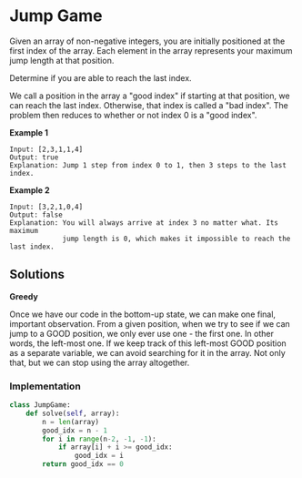 # Jump Game
Given an array of non-negative integers, you are initially positioned at the first index of the array. Each element in the array represents your maximum jump length at that position.

Determine if you are able to reach the last index.

We call a position in the array a "good index" if starting at that position, we can reach the last index. Otherwise, that index is called a "bad index". The problem then reduces to whether or not index 0 is a "good index".

**Example 1**

```
Input: [2,3,1,1,4]
Output: true
Explanation: Jump 1 step from index 0 to 1, then 3 steps to the last index.
```
**Example 2**

```
Input: [3,2,1,0,4]
Output: false
Explanation: You will always arrive at index 3 no matter what. Its maximum
             jump length is 0, which makes it impossible to reach the last index.
```

## Solutions
**Greedy**

Once we have our code in the bottom-up state, we can make one final, important observation. From a given position, when we try to see if we can jump to a GOOD position, we only ever use one - the first one. In other words, the left-most one. If we keep track of this left-most GOOD position as a separate variable, we can avoid searching for it in the array. Not only that, but we can stop using the array altogether.

### Implementation
```python
class JumpGame:
    def solve(self, array):
        n = len(array) 
        good_idx = n - 1 
        for i in range(n-2, -1, -1):
            if array[i] + i >= good_idx:
                good_idx = i 
        return good_idx == 0
```